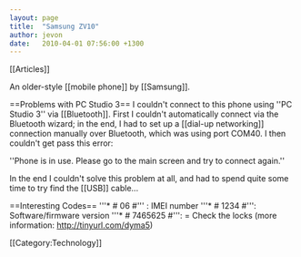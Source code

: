 ```yaml
---
layout: page
title:  "Samsung ZV10"
author: jevon
date:   2010-04-01 07:56:00 +1300
---
```


[[Articles]]

An older-style [[mobile phone]] by [[Samsung]].

==Problems with PC Studio 3==
I couldn't connect to this phone using ''PC Studio 3'' via [[Bluetooth]]. First I couldn't automatically connect via the Bluetooth wizard; in the end, I had to set up a [[dial-up networking]] connection manually over Bluetooth, which was using port COM40. I then couldn't get pass this error:

''Phone is in use. Please go to the main screen and try to connect again.''

In the end I couldn't solve this problem at all, and had to spend quite some time to try find the [[USB]] cable...

==Interesting Codes==
'''* # 06 #''' : IMEI number
'''* # 1234 #''': Software/firmware version
'''* # 7465625 #''': = Check the locks (more information: http://tinyurl.com/dyma5)

[[Category:Technology]]